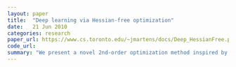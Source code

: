 ```yaml
---
layout: paper
title:  "Deep learning via Hessian-free optimization"
date:   21 Jun 2010
categories: research
paper_url: https://www.cs.toronto.edu/~jmartens/docs/Deep_HessianFree.pdf
code_url: 
summary: "We present a novel 2nd-order optimization method inspired by the Hessian-free approach, applied to deep auto-encoders. Achieving superior results without pre-training compared to Hinton & Salakhutdinov (2006), our method is practical, user-friendly, scalable to large datasets, and versatile across various model classes. Additionally, we address the challenge of pathological curvature in deep learning, highlighting how our method effectively mitigates this issue."
---
```


